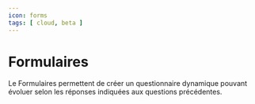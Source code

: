 ```yaml
---
icon: forms
tags: [ cloud, beta ]
---
```

# Formulaires

Le Formulaires permettent de créer un questionnaire dynamique pouvant évoluer selon les réponses indiquées aux questions précédentes.
